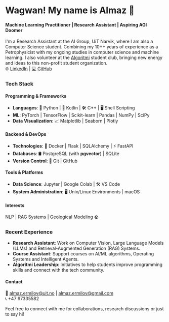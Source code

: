 # Wagwan! My name is Almaz 🫡

#### Machine Learning Practitioner | Research Assistant | Aspiring AGI Doomer 

I'm a Research Assistant at the AI Group, UiT Narvik, where I am also a Computer Science student. Combining my 10++ years of experience as a Petrophysicist with my ongoing studies in computer science and machine learning. I also volunteer at the [Algoritmi](https://www.linkedin.com/company/algoritminarvik/) student club, bringing new energy and ideas to this non-profit student organization. <br>
🌐 [LinkedIn](https://www.linkedin.com/in/almazermilov)  |  💻 [GitHub](https://github.com/AlmazErmilov)

### **Tech Stack**
#### Programming & Frameworks  
- **Languages**: 🐍 Python | 📱 Kotlin | 🛠️ C++ | 🖥️ Shell Scripting  
- **ML**: PyTorch | TensorFlow | Scikit-learn | Pandas | NumPy | SciPy  
- **Data Visualization**: 📈 Matplotlib | Seaborn | Plotly

#### Backend & DevOps  
- **Technologies**: 🐳 Docker | Flask | SQLAlchemy | ⚡ FastAPI  
- **Databases**: 🛢️ PostgreSQL (with **pgvector**) | SQLite
- **Version Control**: 🔧 Git | GitHub  

#### Tools & Platforms  
- **Data Science**: Jupyter | Google Colab | 🛠️ VS Code  
- **System Administration**: 🖥️ Unix/Linux Environments | macOS   

#### Interests  
NLP | RAG Systems | Geological Modeling 🪨  

### **Recent Experience**
- **Research Assistant**: Work on Computer Vision, Large Language Models (LLMs) and Retrieval-Augmented Generation (RAG) Systems. 
- **Course Assistant**: Support courses on AI/ML algorithms, Operating Systems and Intelligent Agents.  
- **Algoritmi Leadership**: Initiatives to help students improve programming skills and connect with the tech community.

#### Contact
📧 almaz.ermilov@uit.no | almaz.ermilov@gmail.com <br>
📞 +47 97335582

Feel free to connect with me for collaborations, research discussions or just to say hi! 
<!--
**AlmazErmilov/AlmazErmilov** is a ✨ _special_ ✨ repository because its `README.md` (this file) appears on your GitHub profile.

Here are some ideas to get you started:

- 🔭 I’m currently working on ...
- 🌱 I’m currently learning ...
- 👯 I’m looking to collaborate on ...
- 🤔 I’m looking for help with ...
- 💬 Ask me about ...
- 📫 How to reach me: ...
- 😄 Pronouns: ...
- ⚡ Fun fact: ...
-->
